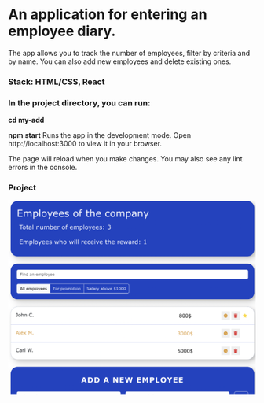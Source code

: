 # An application for entering an employee diary.

The app allows you to track the number of employees, filter by criteria and by name. You can also add new employees and delete existing ones.

### Stack: HTML/CSS, React

### In the project directory, you can run:

**cd my-add**

**npm start**
Runs the app in the development mode.
Open http://localhost:3000 to view it in your browser.

The page will reload when you make changes.
You may also see any lint errors in the console.

### Project

![screan](./my-app/src/screan.png)
